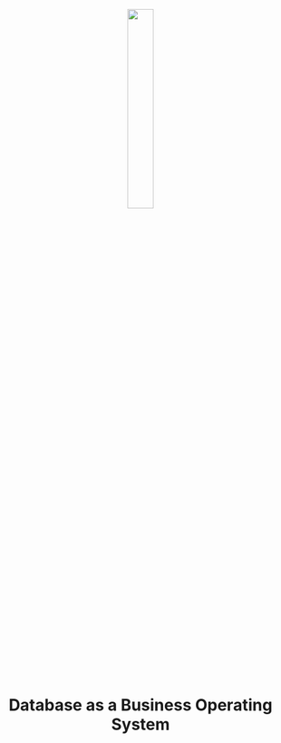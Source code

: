 <p align="center">
<img src="https://github.com/user-attachments/assets/e82a0f5e-dbcc-46b8-9006-18d968dc20d4" width="30%">
<h1 align="center">Database as a Business Operating System</h1>
</p>

